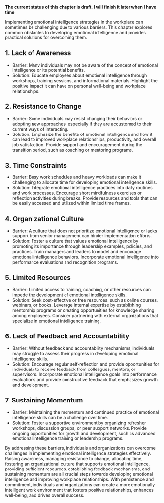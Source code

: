**The current status of this chapter is draft. I will finish it later when I have time**

Implementing emotional intelligence strategies in the workplace can sometimes be challenging due to various barriers. This chapter explores common obstacles to developing emotional intelligence and provides practical solutions for overcoming them.

**1. Lack of Awareness**
------------------------

* Barrier: Many individuals may not be aware of the concept of emotional intelligence or its potential benefits.
* Solution: Educate employees about emotional intelligence through workshops, training sessions, and informational materials. Highlight the positive impact it can have on personal well-being and workplace relationships.

**2. Resistance to Change**
---------------------------

* Barrier: Some individuals may resist changing their behaviors or adopting new approaches, especially if they are accustomed to their current ways of interacting.
* Solution: Emphasize the benefits of emotional intelligence and how it can lead to improved workplace relationships, productivity, and overall job satisfaction. Provide support and encouragement during the transition period, such as coaching or mentoring programs.

**3. Time Constraints**
-----------------------

* Barrier: Busy work schedules and heavy workloads can make it challenging to allocate time for developing emotional intelligence skills.
* Solution: Integrate emotional intelligence practices into daily routines and work processes. Encourage short mindfulness exercises or reflection activities during breaks. Provide resources and tools that can be easily accessed and utilized within limited time frames.

**4. Organizational Culture**
-----------------------------

* Barrier: A culture that does not prioritize emotional intelligence or lacks support from senior management can hinder implementation efforts.
* Solution: Foster a culture that values emotional intelligence by promoting its importance through leadership examples, policies, and practices. Train managers and leaders to model and encourage emotional intelligence behaviors. Incorporate emotional intelligence into performance evaluations and recognition programs.

**5. Limited Resources**
------------------------

* Barrier: Limited access to training, coaching, or other resources can impede the development of emotional intelligence skills.
* Solution: Seek cost-effective or free resources, such as online courses, webinars, or books. Leverage internal expertise by establishing mentorship programs or creating opportunities for knowledge sharing among employees. Consider partnering with external organizations that specialize in emotional intelligence training.

**6. Lack of Feedback and Accountability**
------------------------------------------

* Barrier: Without feedback and accountability mechanisms, individuals may struggle to assess their progress in developing emotional intelligence skills.
* Solution: Encourage regular self-reflection and provide opportunities for individuals to receive feedback from colleagues, mentors, or supervisors. Incorporate emotional intelligence goals into performance evaluations and provide constructive feedback that emphasizes growth and development.

**7. Sustaining Momentum**
--------------------------

* Barrier: Maintaining the momentum and continued practice of emotional intelligence skills can be a challenge over time.
* Solution: Foster a supportive environment by organizing refresher workshops, discussion groups, or peer support networks. Provide ongoing opportunities for growth and development, such as advanced emotional intelligence training or leadership programs.

By addressing these barriers, individuals and organizations can overcome challenges in implementing emotional intelligence strategies effectively. Raising awareness, managing resistance to change, allocating time, fostering an organizational culture that supports emotional intelligence, providing sufficient resources, establishing feedback mechanisms, and sustaining momentum are all crucial steps towards developing emotional intelligence and improving workplace relationships. With persistence and commitment, individuals and organizations can create a more emotionally intelligent work environment that fosters positive relationships, enhances well-being, and drives overall success.
